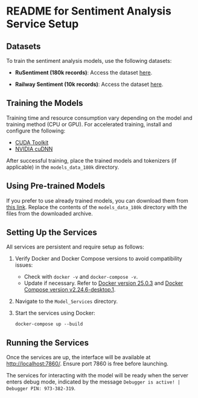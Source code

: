 # README for Sentiment Analysis Service Setup

## Datasets

To train the sentiment analysis models, use the following datasets:

- **RuSentiment (180k records)**: Access the dataset [here](https://huggingface.co/datasets/MonoHime/ru_sentiment_dataset).

- **Railway Sentiment (10k records)**: Access the dataset [here](https://github.com/Kbnch7/railsent/blob/main/output.csv).

## Training the Models

Training time and resource consumption vary depending on the model and training method (CPU or GPU). For accelerated training, install and configure the following:

- [CUDA Toolkit](https://developer.nvidia.com/cuda-downloads)
- [NVIDIA cuDNN](https://developer.nvidia.com/cudnn)

After successful training, place the trained models and tokenizers (if applicable) in the `models_data_180k` directory.

## Using Pre-trained Models

If you prefer to use already trained models, you can download them from [this link](https://drive.google.com/file/d/1DOsI-1_AcFU_fbAAlOY69nnXfnzL8M9Y/view?usp=sharing). Replace the contents of the `models_data_180k` directory with the files from the downloaded archive.

## Setting Up the Services

All services are persistent and require setup as follows:

1. Verify Docker and Docker Compose versions to avoid compatibility issues:
   - Check with `docker -v` and `docker-compose -v`.
   - Update if necessary. Refer to [Docker version 25.0.3](https://docs.docker.com/engine/release-notes/) and [Docker Compose version v2.24.6-desktop.1](https://docs.docker.com/compose/release-notes/).

2. Navigate to the `Model_Services` directory.
3. Start the services using Docker:
   ```
   docker-compose up --build
   ```

## Running the Services

Once the services are up, the interface will be available at [http://localhost:7860/](http://localhost:7860/). Ensure port 7860 is free before launching.

The services for interacting with the model will be ready when the server enters debug mode, indicated by the message `Debugger is active! | Debugger PIN: 973-382-319`.